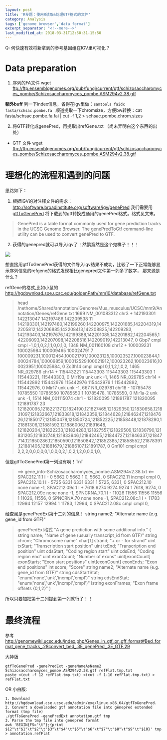 ```yaml
---
layout: post
title: 'R专题：使用R读取&处理GTF格式的文件'
category: Analysis 
tags: ['genome browser','data format']
excerpt_separator: "<!--more-->"
last_modified_at: 2018-03-31T12:50:31-15:50
---
```


Q: 何快速有效将新拿到的参考基因组在IGV里可视化？

<!--more-->

# Data preparation 
1. 序列的FA文件
wget ftp://ftp.ensemblgenomes.org/pub/fungi/current/gtf/schizosaccharomyces_pombe/Schizosaccharomyces_pombe.ASM294v2.38.gtf

__额外buff__
列一下index信息，省得在igv里做：`samtools faidx fasta/schsac.pombe.fa `
顺道提取一下chromsize，方便bw转换：cat fasta/schsac.pombe.fa.fai | cut -f 1,2 > schsac.pombe.chrom.sizes

2. 将GTF转化成genePred，再提取出refGene.txt （尚未弄明白这个东西的出处）
 - GTF 文件
wget ftp://ftp.ensemblgenomes.org/pub/fungi/current/gtf/schizosaccharomyces_pombe/Schizosaccharomyces_pombe.ASM294v2.38.gtf


# 理想化的流程和遇到的问题

思路如下：
1. 根据IGV的对注释文件的需求：http://software.broadinstitute.org/software/igv/genePred
我们需要用[gtfToGenePred]( http://hgdownload.soe.ucsc.edu/admin/exe/) 将下载到的gtf转换成通用的genePred格式。格式见文末。

>GenePred is a table format commonly used for gene prediction tracks in the UCSC Genome Browser. The genePredToGtf command-line utility can be used to convert genePred to GTF.

2.  获得的genepred就可以导入igv了！然鹅竟然是这个鬼样子！！！

![](http://owxb9z5ea.bkt.clouddn.com/18-3-31/94419347.jpg)


想直接用gtfToGenePred获得的文件导入igv结果不成功，比较了一下正常能够显示序列信息的refgene的格式发现相比genepred文件第一列多了数字，
那来源是什么？

refGene的格式,比如小鼠的 http://hgdownload.soe.ucsc.edu/goldenPath/mm10/database/refGene.txt
>head /nethome/Shared/annotation/iGenome/Mus_musculus/UCSC/mm9/Annotation/Genes/refGene.txt 
1669    NM_001083312    chr3    +    142193301    142213047    142197486    142209538    11    142193301,142197480,142199260,142200975,142201685,142204319,142205812,142206885,142208413,142208825,142209283,    142193403,142197676,142199388,142201085,142201882,142204565,142206093,142207098,142208516,142209019,142213047,    0    Gbp7    cmpl    cmpl    -1,0,1,0,2,1,1,0,0,1,0,
1348    NM_001160108    chr12    +    100009231    100025984    100009465    100024791    7    100009231,100012454,100021791,100023125,100023527,100023844,100024784,100009859,100012529,100021912,100023262,100023616,100023951,100025984,    0    Zc3h14    cmpl    cmpl    0,1,1,2,1,0,2,
1465    NR_029786    chr14    +    115443221    115443303    115443303    115443303    1    115443221,    115443303,    0    Mir19a    unk    unk    -1,
1465    NR_029785    chr14    +    115442892    115442976    115442976    115442976    1    115442892,    115442976,    0    Mir17    unk    unk    -1,
667    NR_029781    chr18    -    10785478    10785550    10785550    10785550    1    10785478,    10785550,    0    Mir1a-2    unk    unk    -1,
1514    NM_001115074    chr1    -    121820095    121891787    121820095    121891787    23    121820095,121822137,121824190,121827465,121829350,121830658,121831097,121832667,121833818,121842359,121844628,121846247,121847626,121850177,121850478,121850724,121852225,121858448,121878290,121881306,121881592,121886006,121891648,    121820204,121822233,121824283,121827557,121829509,121830790,121831205,121832748,121833946,121842465,121844727,121846337,121847714,121850286,121850590,121850842,121852385,121858552,121878391,121881405,121881679,121886107,121891787,    0    Gm101    cmpl    cmpl    2,2,2,0,0,0,0,0,1,0,0,0,2,1,0,2,1,2,0,0,0,1,0,


但是gtfToGenePred第一列没有啊！TnT
> ==> gene_info-Schizosaccharomyces_pombe.ASM294v2.38.txt <==
SPAC212.11.1	I	-	0	5662	0	5662	1	0,	5662,	0	SPAC212.11	incmpl	cmpl	0,
SPAC212.10.1	I	-	5725	6331	6331	6331	1	5725,	6331,	0	SPAC212.10	none	none	-1,
SPAC212.09c.1	I	+	7618	9274	9274	9274	1	7618,	9274,	0	SPAC212.09c	none	none	-1,
SPNCRNA.70.1	I	-	11026	11556	11556	11556	1	11026,	11556,	0	SPNCRNA.70	none	none	-1,
SPAC212.08c.1	I	+	11783	12994	12157	12994	1	11783,	12994,	0	SPAC212.08c	cmpl	cmpl	0,



经查阅是genePredExt第十二列的信息！ string name2; "Alternate name (e.g. gene_id from GTF)"
> genePredExt格式
"A gene prediction with some additional info."
    (
    string name; "Name of gene (usually transcript_id from GTF)"
    string chrom; "Chromosome name"
    char[1] strand; "+ or - for strand"
    uint txStart; "Transcription start position"
    uint txEnd; "Transcription end position"
    uint cdsStart; "Coding region start"
    uint cdsEnd; "Coding region end"
    uint exonCount; "Number of exons"
    uint[exonCount] exonStarts; "Exon start positions"
    uint[exonCount] exonEnds; "Exon end positions"
    int score; "Score"
    string name2; "Alternate name (e.g. gene_id from GTF)"
    string cdsStartStat; "enum('none','unk','incmpl','cmpl')"
    string cdsEndStat; "enum('none','unk','incmpl','cmpl')"
    lstring exonFrames; "Exon frame offsets {0,1,2}"
    )

所以只要加把第十二列提到第一列就行了！！



# 最终流程
参考 http://genomewiki.ucsc.edu/index.php/Genes_in_gtf_or_gff_format#Bed_format_gene_tracks_.28convert_bed_.3E_genePred_.3E_GTF.29

大神版
```
gtfToGenePred -genePredExt -geneNameAsName2 Schizosaccharomyces_pombe.ASM294v2.38.gtf refFlat.tmp.txt
paste <(cut -f 12 refFlat.tmp.txt) <(cut -f 1-10 refFlat.tmp.txt) > refFlat.txt
```

OR 小白版:
```
1. Download http://hgdownload.cse.ucsc.edu/admin/exe/linux.x86_64/gtfToGenePred.
2. Convert a downlaoded gtf annotation file into genepred extended format (tmp file)
./gtfToGenePred -genePredExt annotation.gtf tmp
3. Parse the tmp file into genepred format 
awk 'BEGIN{FS="\t"};{print $12"\t"$1"\t"$2"\t"$3"\t"$4"\t"$5"\t"$6"\t"$7"\t"$8"\t"$9"\t"$10}' tmp > annotation.refFlat
```


